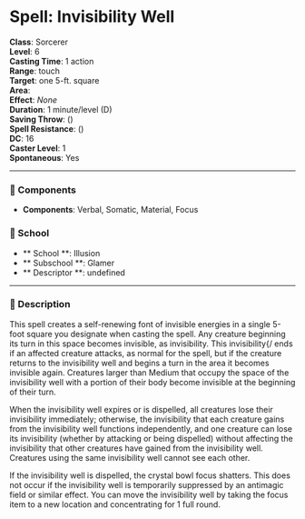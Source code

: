 
# Spell: Invisibility Well
**Class**: Sorcerer  
**Level**: 6  
**Casting Time**: 1 action  
**Range**: touch  
**Target**: one 5-ft. square  
**Area**:   
**Effect**: _None_  
**Duration**: 1 minute/level (D)  
**Saving Throw**:  ()  
**Spell Resistance**:  ()  
**DC**: 16  
**Caster Level**: 1  
**Spontaneous**: Yes

---

### 🔮 Components
- **Components**: Verbal, Somatic, Material, Focus

### 🏫 School
- ** School **: Illusion
- ** Subschool **: Glamer
- ** Descriptor **: undefined
---

### 📜 Description
This spell creates a self-renewing font of invisible energies in a single 5-foot square you designate when casting the spell. Any creature beginning its turn in this space becomes invisible, as invisibility. This invisibility{/ ends if an affected creature attacks, as normal for the spell, but if the creature returns to the invisibility well and begins a turn in the area it becomes invisible again. Creatures larger than Medium that occupy the space of the invisibility well with a portion of their body become invisible at the beginning of their turn.

When the invisibility well expires or is dispelled, all creatures lose their invisibility immediately; otherwise, the invisibility that each creature gains from the invisibility well functions independently, and one creature can lose its invisibility (whether by attacking or being dispelled) without affecting the invisibility that other creatures have gained from the invisibility well. Creatures using the same invisibility well cannot see each other.

If the invisibility well is dispelled, the crystal bowl focus shatters. This does not occur if the invisibility well is temporarily suppressed by an antimagic field or similar effect. You can move the invisibility well by taking the focus item to a new location and concentrating for 1 full round.
